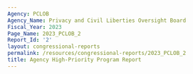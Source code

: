 ```yaml
---
Agency: PCLOB
Agency_Name: Privacy and Civil Liberties Oversight Board
Fiscal_Year: 2023
Page_Name: 2023_PCLOB_2
Report_Id: '2'
layout: congressional-reports
permalink: /resources/congressional-reports/2023_PCLOB_2
title: Agency High-Priority Program Report
---
```

